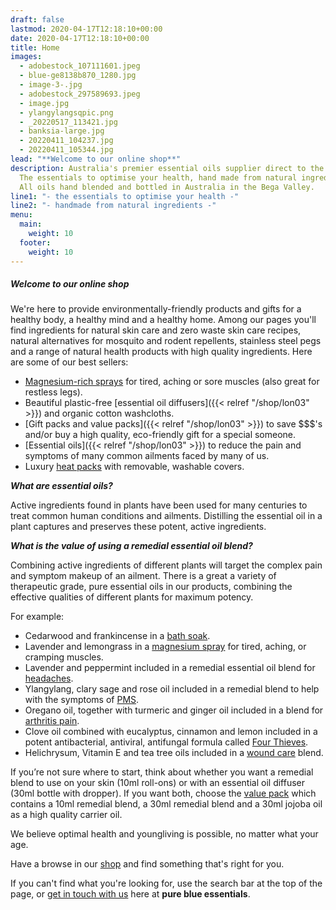 ```yaml
---
draft: false
lastmod: 2020-04-17T12:18:10+00:00
date: 2020-04-17T12:18:10+00:00
title: Home
images:
  - adobestock_107111601.jpeg
  - blue-ge8138b870_1280.jpg
  - image-3-.jpg
  - adobestock_297589693.jpeg
  - image.jpg
  - ylangylangsqpic.png
  - _20220517_113421.jpg
  - banksia-large.jpg
  - 20220411_104237.jpg
  - 20220411_105344.jpg
lead: "**Welcome to our online shop**"
description: Australia's premier essential oils supplier direct to the public.
  The essentials to optimise your health, hand made from natural ingredients.
  All oils hand blended and bottled in Australia in the Bega Valley.
line1: "- the essentials to optimise your health -"
line2: "- handmade from natural ingredients -"
menu:
  main:
    weight: 10
  footer:
    weight: 10
---
```

##### **Welcome to our online shop**

We're here to provide environmentally-friendly products and gifts for a healthy body, a healthy mind and a healthy home.  Among our pages you'll find ingredients for natural skin care and zero waste skin care recipes, natural alternatives for mosquito and rodent repellents, stainless steel pegs and a range of natural health products with high quality ingredients.  Here are some of our best sellers:

* [Magnesium-rich sprays](/shop/magnesium-rubs-and-fisiocrem/) for tired, aching or sore muscles (also great for restless legs).
* Beautiful plastic-free \[essential oil diffusers]({{< relref "/shop/lon03" >}}) and organic cotton washcloths.
* \[Gift packs and value packs]({{< relref "/shop/lon03" >}}) to save $$$'s and/or buy a high quality, eco-friendly gift for a special someone. 
* \[Essential oils]({{< relref "/shop/lon03" >}}) to reduce the pain and symptoms of many common ailments faced by many of us.
* Luxury [heat packs](/shop/heat-packs-and-bath-soaks/) with removable, washable covers. 



***What are essential oils?***

Active ingredients found in plants have been used for many centuries to treat common human conditions and ailments. Distilling the essential oil in a plant captures and preserves these potent, active ingredients.

***What is the value of using a remedial essential oil blend?***

Combining active ingredients of different plants will target the complex pain and symptom makeup of an ailment. There is a great a variety of therapeutic grade, pure essential oils in our products, combining the effective qualities of different plants for maximum potency.

For example:

* Cedarwood and frankincense in a [bath soak](/shop/heat-packs-and-bath-soaks/).
* Lavender and lemongrass in a [magnesium spray](/shop/magnesium-rubs-and-fisiocrem/) for tired, aching, or cramping muscles.
* Lavender and peppermint included in a remedial essential oil blend for [headaches](/shop/remedial-essential-oil-blends/).
* Ylangylang, clary sage and rose oil included in a remedial blend to help with the symptoms of [PMS](/shop/remedial-essential-oil-blends/).
* Oregano oil, together with turmeric and ginger oil included in a blend for [arthritis pain](/shop/remedial-essential-oil-blends/).
* Clove oil combined with eucalyptus, cinnamon and lemon included in a potent antibacterial, antiviral, antifungal formula called [Four Thieves](/shop/remedial-essential-oil-blends/).
* Helichrysum, Vitamin E and tea tree oils included in a [wound care](/shop/remedial-essential-oil-blends/) blend.

If you’re not sure where to start, think about whether you want a remedial blend to use on your skin (10ml roll-ons) or with an essential oil diffuser (30ml bottle with dropper). If you want both, choose the [value pack](/shop/gift-packs-and-value-bundles/) which contains a 10ml remedial blend, a 30ml remedial blend and a 30ml jojoba oil as a high quality carrier oil. 

We believe optimal health and youngliving is possible, no matter what your age.

Have a browse in our [shop](/shop) and find something that's right for you.

If you can't find what you're looking for, use the search bar at the top of the page, or  [get in touch with us](/contact) here at **pure blue essentials**.